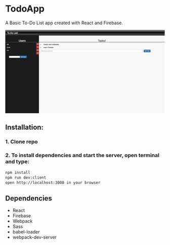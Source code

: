 # TodoApp
A Basic To-Do List app created with React and Firebase.

![](https://github.com/VidushanK/TodoApp/blob/master/docs/homepage.png)

## Installation:

### 1. Clone repo
### 2. To install dependencies and start the server, open terminal and type:

```
npm install
npm run dev:client
open http://localhost:3000 in your browser
```

## Dependencies

- React
- Firebase
- Webpack
- Sass
- babel-loader
- webpack-dev-server
